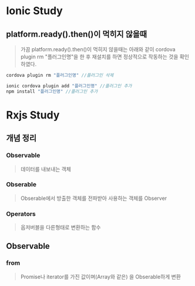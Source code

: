 # Ionic Study

## platform.ready().then()이 먹히지 않을때
> 가끔 platform.ready().then()이 먹히지 않을때는 아래와 같이 cordova plugin rm "플러그인명"을 한 후 재설치를 하면 정상적으로 작동하는 것을 확인하였다.

```javascript
cordova plugin rm "플러그인명" //플러그인 삭제

ionic cordova plugin add "플러그인명" //플러그인 추가
npm install "플러그인명" //플러그인 추가
```


# Rxjs Study

## 개념 정리

 ### Observable
 > 데이터를 내보내는 객체

 ### Obserable
 > Obserable에서 방출한 객체를 전파받아 사용하는 객체를 Observer

 ### Operators
 > 옵저버블을 다른형태로 변환하는 함수

## Observable
 
 ### from
  > Promise나 iterator를 가진 값이며(Array와 같은) 을 Obserable하게 변환